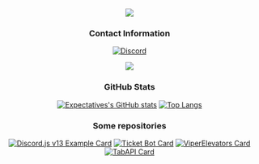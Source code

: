 <div align="center">
  
<h1 align="center">
  <a href="https://expectatives.ga">
    <img src="https://readme-typing-svg.herokuapp.com?size=25&lines=++Hi+there%2C+I'm+Expectatives+%F0%9F%91%8B">
  </a>
</h1>

### Contact Information
[![Discord](https://img.shields.io/badge/Discord-Expectatives%231157-5865F2?style=for-the-badge&logo=discord&logoColor=white)](https://dsc.gg/faithcommunity)

<p align="center">
  <img src="https://lanyard.cnrad.dev/api/598287962576519179" />
</p>

### GitHub Stats
[![Expectatives's GitHub stats](https://github-readme-stats.vercel.app/api?username=Expectatives&show_icons=true&theme=react&border_color=ff9c19&hide_border=true)](https://github.com/Expectatives) [![Top Langs](https://github-readme-streak-stats.herokuapp.com/?user=Expectatives&theme=react&border=ff9c19&hide_border=true)](https://github.com/Expectatives)

### Some repositories
[![Discord.js v13 Example Card](https://github-readme-stats.vercel.app/api/pin/?username=Expectatives&repo=Discord.js-v13-Example&show_icons=true&theme=react&border_color=ff9c19&hide_border=true)](https://github.com/Expectatives/Discord.js-v13-Example)
[![Ticket Bot Card](https://github-readme-stats.vercel.app/api/pin/?username=Expectatives&repo=Ticket-bot&show_icons=true&theme=react&border_color=ff9c19&hide_border=true)](https://github.com/Expectatives/Ticket-bot)
[![ViperElevators Card](https://github-readme-stats.vercel.app/api/pin/?username=Expectatives&repo=ViperElevators&show_icons=true&theme=react&border_color=ff9c19&hide_border=true)](https://github.com/Expectatives/ViperElevators)
[![TabAPI Card](https://github-readme-stats.vercel.app/api/pin/?username=Expectatives&repo=TabAPI&show_icons=true&theme=react&border_color=ff9c19&hide_border=true)](https://github.com/Expectatives/TabAPI)
</div>
